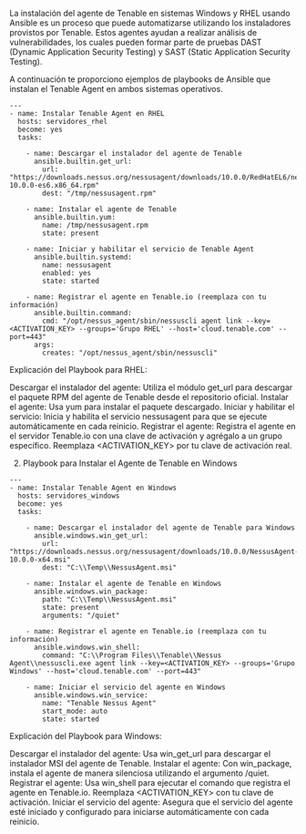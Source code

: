 La instalación del agente de Tenable en sistemas Windows y RHEL usando Ansible es un proceso que puede automatizarse utilizando los instaladores provistos por Tenable. 
Estos agentes ayudan a realizar análisis de vulnerabilidades, los cuales pueden formar parte de pruebas DAST (Dynamic Application Security Testing) y SAST (Static Application Security Testing).

A continuación te proporciono ejemplos de playbooks de Ansible que instalan el Tenable Agent en ambos sistemas operativos.

```
---
- name: Instalar Tenable Agent en RHEL
  hosts: servidores_rhel
  become: yes
  tasks:

    - name: Descargar el instalador del agente de Tenable
      ansible.builtin.get_url:
        url: "https://downloads.nessus.org/nessusagent/downloads/10.0.0/RedHatEL6/nessusagent-10.0.0-es6.x86_64.rpm"
        dest: "/tmp/nessusagent.rpm"

    - name: Instalar el agente de Tenable
      ansible.builtin.yum:
        name: /tmp/nessusagent.rpm
        state: present

    - name: Iniciar y habilitar el servicio de Tenable Agent
      ansible.builtin.systemd:
        name: nessusagent
        enabled: yes
        state: started

    - name: Registrar el agente en Tenable.io (reemplaza con tu información)
      ansible.builtin.command:
        cmd: "/opt/nessus_agent/sbin/nessuscli agent link --key=<ACTIVATION_KEY> --groups='Grupo RHEL' --host='cloud.tenable.com' --port=443"
      args:
        creates: "/opt/nessus_agent/sbin/nessuscli"
```

Explicación del Playbook para RHEL:

Descargar el instalador del agente: Utiliza el módulo get_url para descargar el paquete RPM del agente de Tenable desde el repositorio oficial.
Instalar el agente: Usa yum para instalar el paquete descargado.
Iniciar y habilitar el servicio: Inicia y habilita el servicio nessusagent para que se ejecute automáticamente en cada reinicio.
Registrar el agente: Registra el agente en el servidor Tenable.io con una clave de activación y agrégalo a un grupo específico. Reemplaza <ACTIVATION_KEY> por tu clave de activación real.

2. Playbook para Instalar el Agente de Tenable en Windows
   
```
---
- name: Instalar Tenable Agent en Windows
  hosts: servidores_windows
  become: yes
  tasks:

    - name: Descargar el instalador del agente de Tenable para Windows
      ansible.windows.win_get_url:
        url: "https://downloads.nessus.org/nessusagent/downloads/10.0.0/NessusAgent-10.0.0-x64.msi"
        dest: "C:\\Temp\\NessusAgent.msi"

    - name: Instalar el agente de Tenable en Windows
      ansible.windows.win_package:
        path: "C:\\Temp\\NessusAgent.msi"
        state: present
        arguments: "/quiet"

    - name: Registrar el agente en Tenable.io (reemplaza con tu información)
      ansible.windows.win_shell:
        command: "C:\\Program Files\\Tenable\\Nessus Agent\\nessuscli.exe agent link --key=<ACTIVATION_KEY> --groups='Grupo Windows' --host='cloud.tenable.com' --port=443"

    - name: Iniciar el servicio del agente en Windows
      ansible.windows.win_service:
        name: "Tenable Nessus Agent"
        start_mode: auto
        state: started

```


Explicación del Playbook para Windows:

Descargar el instalador del agente: Usa win_get_url para descargar el instalador MSI del agente de Tenable.
Instalar el agente: Con win_package, instala el agente de manera silenciosa utilizando el argumento /quiet.
Registrar el agente: Usa win_shell para ejecutar el comando que registra el agente en Tenable.io. Reemplaza <ACTIVATION_KEY> con tu clave de activación.
Iniciar el servicio del agente: Asegura que el servicio del agente esté iniciado y configurado para iniciarse automáticamente con cada reinicio.
